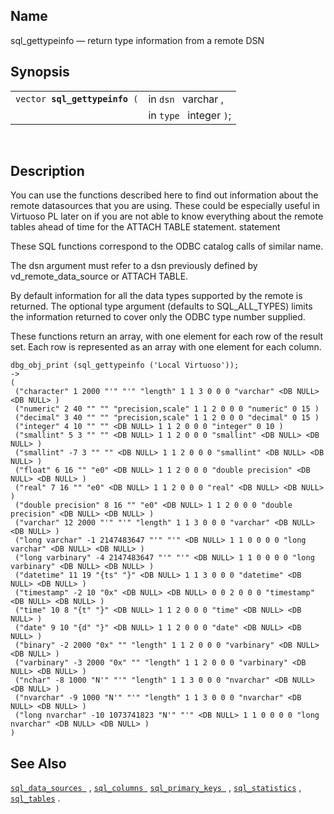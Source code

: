 <div>

<div>

</div>

<div>

## Name

sql_gettypeinfo — return type information from a remote DSN

</div>

<div>

## Synopsis

<div>

|                                    |                         |
|------------------------------------|-------------------------|
| `vector `**`sql_gettypeinfo`**` (` | in `dsn ` varchar ,     |
|                                    | in `type ` integer `)`; |

<div>

 

</div>

</div>

</div>

<div>

## Description

You can use the functions described here to find out information about
the remote datasources that you are using. These could be especially
useful in Virtuoso PL later on if you are not able to know everything
about the remote tables ahead of time for the ATTACH TABLE statement.
statement

These SQL functions correspond to the ODBC catalog calls of similar
name.

The dsn argument must refer to a dsn previously defined by
vd_remote_data_source or ATTACH TABLE.

By default information for all the data types supported by the remote is
returned. The optional type argument (defaults to SQL_ALL_TYPES) limits
the information returned to cover only the ODBC type number supplied.

These functions return an array, with one element for each row of the
result set. Each row is represented as an array with one element for
each column.

``` screen
dbg_obj_print (sql_gettypeinfo ('Local Virtuoso'));
->
(
 ("character" 1 2000 "'" "'" "length" 1 1 3 0 0 0 "varchar" <DB NULL> <DB NULL> )
 ("numeric" 2 40 "" "" "precision,scale" 1 1 2 0 0 0 "numeric" 0 15 )
 ("decimal" 3 40 "" "" "precision,scale" 1 1 2 0 0 0 "decimal" 0 15 )
 ("integer" 4 10 "" "" <DB NULL> 1 1 2 0 0 0 "integer" 0 10 )
 ("smallint" 5 3 "" "" <DB NULL> 1 1 2 0 0 0 "smallint" <DB NULL> <DB NULL> )
 ("smallint" -7 3 "" "" <DB NULL> 1 1 2 0 0 0 "smallint" <DB NULL> <DB NULL> )
 ("float" 6 16 "" "e0" <DB NULL> 1 1 2 0 0 0 "double precision" <DB NULL> <DB NULL> )
 ("real" 7 16 "" "e0" <DB NULL> 1 1 2 0 0 0 "real" <DB NULL> <DB NULL> )
 ("double precision" 8 16 "" "e0" <DB NULL> 1 1 2 0 0 0 "double precision" <DB NULL> <DB NULL> )
 ("varchar" 12 2000 "'" "'" "length" 1 1 3 0 0 0 "varchar" <DB NULL> <DB NULL> )
 ("long varchar" -1 2147483647 "'" "'" <DB NULL> 1 1 0 0 0 0 "long varchar" <DB NULL> <DB NULL> )
 ("long varbinary" -4 2147483647 "'" "'" <DB NULL> 1 1 0 0 0 0 "long varbinary" <DB NULL> <DB NULL> )
 ("datetime" 11 19 "{ts" "}" <DB NULL> 1 1 3 0 0 0 "datetime" <DB NULL> <DB NULL> )
 ("timestamp" -2 10 "0x" <DB NULL> <DB NULL> 0 0 2 0 0 0 "timestamp" <DB NULL> <DB NULL> )
 ("time" 10 8 "{t" "}" <DB NULL> 1 1 2 0 0 0 "time" <DB NULL> <DB NULL> )
 ("date" 9 10 "{d" "}" <DB NULL> 1 1 2 0 0 0 "date" <DB NULL> <DB NULL> )
 ("binary" -2 2000 "0x" "" "length" 1 1 2 0 0 0 "varbinary" <DB NULL> <DB NULL> )
 ("varbinary" -3 2000 "0x" "" "length" 1 1 2 0 0 0 "varbinary" <DB NULL> <DB NULL> )
 ("nchar" -8 1000 "N'" "'" "length" 1 1 3 0 0 0 "nvarchar" <DB NULL> <DB NULL> )
 ("nvarchar" -9 1000 "N'" "'" "length" 1 1 3 0 0 0 "nvarchar" <DB NULL> <DB NULL> )
 ("long nvarchar" -10 1073741823 "N'" "'" <DB NULL> 1 1 0 0 0 0 "long nvarchar" <DB NULL> <DB NULL> )
)
```

</div>

<div>

## See Also

<a href="fn_sql_data_sources.html" class="link"
title="sql_data_sources"><code
class="function">sql_data_sources </code></a> ,
<a href="fn_sql_columns.html" class="link" title="sql_columns"><code
class="function">sql_columns </code></a>
<a href="fn_sql_primary_keys.html" class="link"
title="sql_primary_keys"><code
class="function">sql_primary_keys </code></a> ,
<a href="fn_sql_statistics.html" class="link"
title="sql_statistics"><code class="function">sql_statistics</code></a>
, <a href="fn_sql_tables.html" class="link" title="sql_tables"><code
class="function">sql_tables</code></a> .

</div>

</div>
